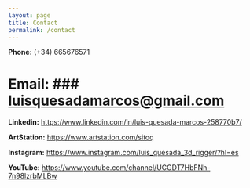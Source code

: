 ```yaml
---
layout: page
title: Contact
permalink: /contact
---
```



**Phone:**    (+34) 665676571

# Email:     ### luisquesadamarcos@gmail.com

**Linkedin:**
https://www.linkedin.com/in/luis-quesada-marcos-258770b7/




**ArtStation:**
https://www.artstation.com/sitoq


**Instagram:**
https://www.instagram.com/luis_quesada_3d_rigger/?hl=es




**YouTube:**
https://www.youtube.com/channel/UCGDT7HbFNh-7n98lzrbMLBw
